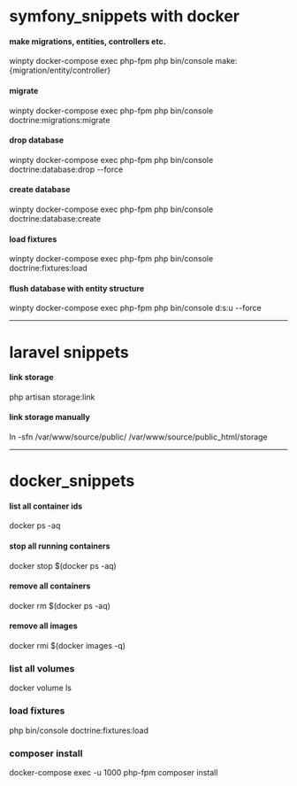 # symfony_snippets with docker

#### make migrations, entities, controllers etc.

winpty docker-compose exec php-fpm php bin/console make:{migration/entity/controller}

#### migrate

winpty docker-compose exec php-fpm php bin/console doctrine:migrations:migrate

#### drop database

winpty docker-compose exec php-fpm php bin/console doctrine:database:drop --force

#### create database

winpty docker-compose exec php-fpm php bin/console doctrine:database:create

#### load fixtures

winpty docker-compose exec php-fpm php bin/console doctrine:fixtures:load

#### flush database with entity structure

winpty docker-compose exec php-fpm php bin/console d:s:u --force


________________________________________________________________________________________________________________________________

# laravel snippets

#### link storage
php artisan storage:link

#### link storage manually
ln -sfn /var/www/source/public/ /var/www/source/public_html/storage

___________________________________________________________________________________________________________________________________


# docker_snippets

#### list all container ids

docker ps -aq

#### stop all running containers

docker stop $(docker ps -aq)

#### remove all containers

docker rm $(docker ps -aq)

#### remove all images

docker rmi $(docker images -q)

### list all volumes
docker volume ls

### load fixtures
php bin/console doctrine:fixtures:load

### composer install
docker-compose exec -u 1000 php-fpm composer install

